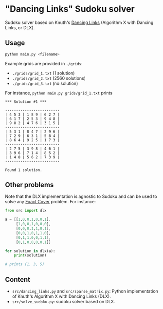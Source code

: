 # "Dancing Links" Sudoku solver

Sudoku solver based on Knuth's [Dancing Links](https://arxiv.org/pdf/cs/0011047.pdf) (Algorithm X with Dancing Links, or DLX).

## Usage

```sh
python main.py <filename>
```

Example grids are provided in `./grids`:

- `./grids/grid_1.txt` (1 solution)
- `./grids/grid_2.txt` (2560 solutions)
- `./grids/grid_3.txt` (no solution)

For instance, `python main.py grids/grid_1.txt` prints

```
*** Solution #1 ***

-------------------------
| 4 5 3 | 1 8 9 | 6 2 7 |
| 6 1 7 | 2 5 3 | 9 4 8 |
| 9 8 2 | 4 7 6 | 3 1 5 |
-------------------------
| 5 3 1 | 8 4 7 | 2 9 6 |
| 7 2 9 | 6 3 1 | 5 8 4 |
| 8 6 4 | 9 2 5 | 1 7 3 |
-------------------------
| 2 7 5 | 3 9 8 | 4 6 1 |
| 3 9 6 | 7 1 4 | 8 5 2 |
| 1 4 8 | 5 6 2 | 7 3 9 |
-------------------------

Found 1 solution.
```

## Other problems

Note that the DLX implementation is agnostic to Sudoku and can be used to solve any [Exact Cover](https://en.wikipedia.org/wiki/Exact_cover) problem. For instance:

```python
from src import dlx

a = [[1,0,0,1,0,0,1],
     [1,0,0,1,0,0,0],
     [0,0,0,1,1,0,1],
     [0,0,1,0,1,1,0],
     [0,1,1,0,0,1,1],
     [0,1,0,0,0,0,1]]

for solution in dlx(a):
    print(solution)

# prints (1, 3, 5)
```

## Content

- `src/dancing_links.py` and `src/sparse_matrix.py`: Python implementation of Knuth's Algorithm X with Dancing Links (DLX).
- `src/solve_sudoku.py`: sudoku solver based on DLX.
